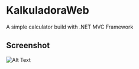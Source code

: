 # KalkuladoraWeb
A simple calculator build with .NET MVC Framework

## Screenshot
![Alt Text](screenrecorder.gif)
